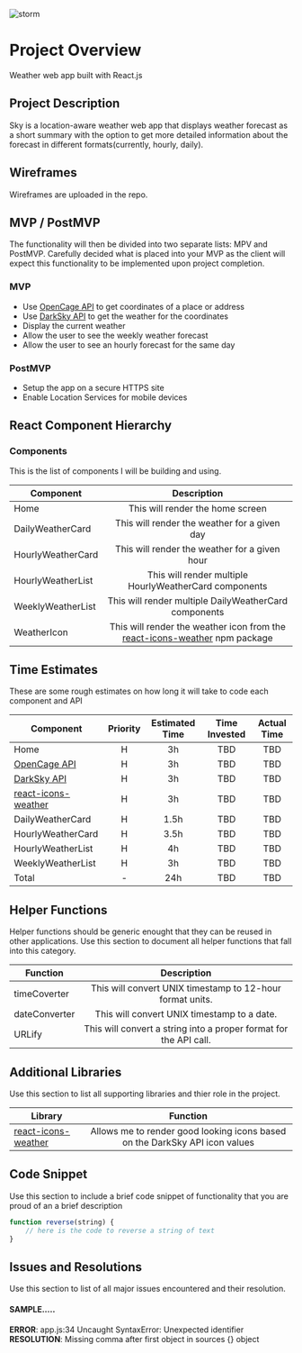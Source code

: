 ![storm](https://media3.giphy.com/media/l0IykeVYHggzcLB6g/giphy.gif)
# Project Overview
Weather web app built with React.js

## Project Description

Sky is a location-aware weather web app that displays weather forecast as a short summary with the option to get more detailed information about the forecast in different formats(currently, hourly, daily).

## Wireframes

Wireframes are uploaded in the repo.

## MVP / PostMVP

The functionality will then be divided into two separate lists: MPV and PostMVP.  Carefully decided what is placed into your MVP as the client will expect this functionality to be implemented upon project completion.  

### MVP
- Use [OpenCage API](https://opencagedata.com/) to get coordinates of a place or address
- Use [DarkSky API](https://darksky.net/dev) to get the weather for the coordinates
- Display the current weather
- Allow the user to see the weekly weather forecast
- Allow the user to see an hourly forecast for the same day

### PostMVP

- Setup the app on a secure HTTPS site
- Enable Location Services for mobile devices

## React Component Hierarchy

### Components
This is the list of components I will be building and using.

| Component | Description | 
| --- | :---: |  
| Home | This will render the home screen | 
| DailyWeatherCard | This will render the weather for a given day | 
| HourlyWeatherCard | This will render the weather for a given hour| 
| HourlyWeatherList | This will render multiple HourlyWeatherCard components |
| WeeklyWeatherList | This will render multiple DailyWeatherCard components |
| WeatherIcon | This will render the weather icon from the [react-icons-weather](https://www.npmjs.com/package/react-icons-weather) npm package| 


## Time Estimates
These are some rough estimates on how long it will take to code each component and API

| Component | Priority | Estimated Time | Time Invested | Actual Time |
| --- | :---: |  :---: | :---: | :---: |
| Home | H | 3h| TBD | TBD |
| [OpenCage API](https://opencagedata.com/) | H | 3h| TBD | TBD |
| [DarkSky API](https://darksky.net/dev) | H | 3h| TBD | TBD |
| [react-icons-weather](https://www.npmjs.com/package/react-icons-weather) | H | 3h| TBD | TBD |
| DailyWeatherCard | H | 1.5h| TBD | TBD |
| HourlyWeatherCard | H | 3.5h| TBD | TBD |
| HourlyWeatherList | H | 4h| TBD | TBD |
| WeeklyWeatherList | H | 3h| TBD | TBD |
| Total | - | 24h| TBD | TBD |

## Helper Functions
Helper functions should be generic enought that they can be reused in other applications. Use this section to document all helper functions that fall into this category.

| Function | Description | 
| --- | :---: |  
| timeCoverter | This will convert UNIX timestamp to 12-hour format units. |
| dateConverter | This will convert UNIX timestamp to a date. |
| URLify | This will convert a string into a proper format for the API call.  |

## Additional Libraries
 Use this section to list all supporting libraries and thier role in the project. 

| Library | Function | 
| --- | :---: |  
| [react-icons-weather](https://www.npmjs.com/package/react-icons-weather) | Allows me to render good looking icons based on the DarkSky API icon values | 



## Code Snippet

Use this section to include a brief code snippet of functionality that you are proud of an a brief description  

```JavaScript
function reverse(string) {
	// here is the code to reverse a string of text
}
```

## Issues and Resolutions
 Use this section to list of all major issues encountered and their resolution.

#### SAMPLE.....
**ERROR**: app.js:34 Uncaught SyntaxError: Unexpected identifier                                
**RESOLUTION**: Missing comma after first object in sources {} object